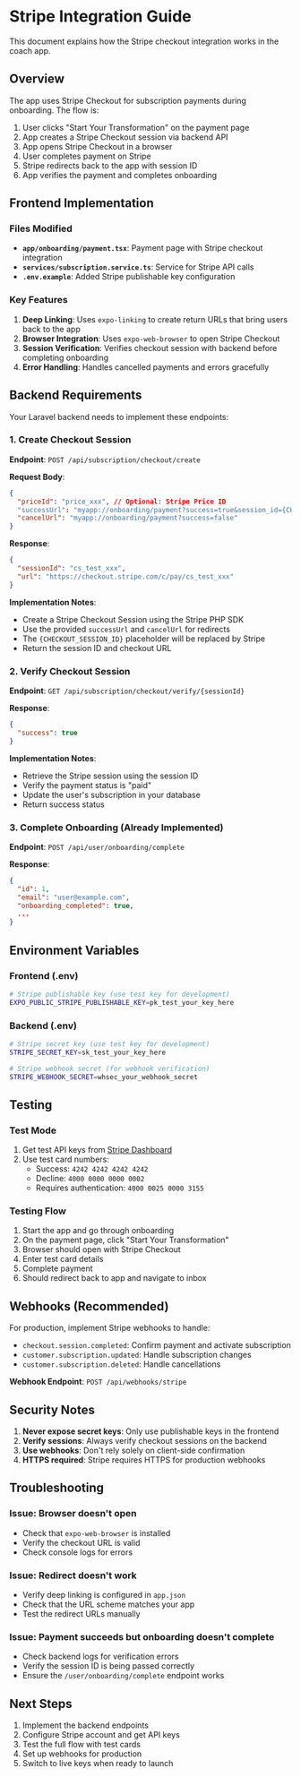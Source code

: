 # Stripe Integration Guide

This document explains how the Stripe checkout integration works in the coach app.

## Overview

The app uses Stripe Checkout for subscription payments during onboarding. The flow is:

1. User clicks "Start Your Transformation" on the payment page
2. App creates a Stripe Checkout session via backend API
3. App opens Stripe Checkout in a browser
4. User completes payment on Stripe
5. Stripe redirects back to the app with session ID
6. App verifies the payment and completes onboarding

## Frontend Implementation

### Files Modified

- **`app/onboarding/payment.tsx`**: Payment page with Stripe checkout integration
- **`services/subscription.service.ts`**: Service for Stripe API calls
- **`.env.example`**: Added Stripe publishable key configuration

### Key Features

1. **Deep Linking**: Uses `expo-linking` to create return URLs that bring users back to the app
2. **Browser Integration**: Uses `expo-web-browser` to open Stripe Checkout
3. **Session Verification**: Verifies checkout session with backend before completing onboarding
4. **Error Handling**: Handles cancelled payments and errors gracefully

## Backend Requirements

Your Laravel backend needs to implement these endpoints:

### 1. Create Checkout Session

**Endpoint**: `POST /api/subscription/checkout/create`

**Request Body**:
```json
{
  "priceId": "price_xxx", // Optional: Stripe Price ID
  "successUrl": "myapp://onboarding/payment?success=true&session_id={CHECKOUT_SESSION_ID}",
  "cancelUrl": "myapp://onboarding/payment?success=false"
}
```

**Response**:
```json
{
  "sessionId": "cs_test_xxx",
  "url": "https://checkout.stripe.com/c/pay/cs_test_xxx"
}
```

**Implementation Notes**:
- Create a Stripe Checkout Session using the Stripe PHP SDK
- Use the provided `successUrl` and `cancelUrl` for redirects
- The `{CHECKOUT_SESSION_ID}` placeholder will be replaced by Stripe
- Return the session ID and checkout URL

### 2. Verify Checkout Session

**Endpoint**: `GET /api/subscription/checkout/verify/{sessionId}`

**Response**:
```json
{
  "success": true
}
```

**Implementation Notes**:
- Retrieve the Stripe session using the session ID
- Verify the payment status is "paid"
- Update the user's subscription in your database
- Return success status

### 3. Complete Onboarding (Already Implemented)

**Endpoint**: `POST /api/user/onboarding/complete`

**Response**:
```json
{
  "id": 1,
  "email": "user@example.com",
  "onboarding_completed": true,
  ...
}
```

## Environment Variables

### Frontend (.env)

```bash
# Stripe publishable key (use test key for development)
EXPO_PUBLIC_STRIPE_PUBLISHABLE_KEY=pk_test_your_key_here
```

### Backend (.env)

```bash
# Stripe secret key (use test key for development)
STRIPE_SECRET_KEY=sk_test_your_key_here

# Stripe webhook secret (for webhook verification)
STRIPE_WEBHOOK_SECRET=whsec_your_webhook_secret
```

## Testing

### Test Mode

1. Get test API keys from [Stripe Dashboard](https://dashboard.stripe.com/test/apikeys)
2. Use test card numbers:
   - Success: `4242 4242 4242 4242`
   - Decline: `4000 0000 0000 0002`
   - Requires authentication: `4000 0025 0000 3155`

### Testing Flow

1. Start the app and go through onboarding
2. On the payment page, click "Start Your Transformation"
3. Browser should open with Stripe Checkout
4. Enter test card details
5. Complete payment
6. Should redirect back to app and navigate to inbox

## Webhooks (Recommended)

For production, implement Stripe webhooks to handle:

- `checkout.session.completed`: Confirm payment and activate subscription
- `customer.subscription.updated`: Handle subscription changes
- `customer.subscription.deleted`: Handle cancellations

**Webhook Endpoint**: `POST /api/webhooks/stripe`

## Security Notes

1. **Never expose secret keys**: Only use publishable keys in the frontend
2. **Verify sessions**: Always verify checkout sessions on the backend
3. **Use webhooks**: Don't rely solely on client-side confirmation
4. **HTTPS required**: Stripe requires HTTPS for production webhooks

## Troubleshooting

### Issue: Browser doesn't open

- Check that `expo-web-browser` is installed
- Verify the checkout URL is valid
- Check console logs for errors

### Issue: Redirect doesn't work

- Verify deep linking is configured in `app.json`
- Check that the URL scheme matches your app
- Test the redirect URLs manually

### Issue: Payment succeeds but onboarding doesn't complete

- Check backend logs for verification errors
- Verify the session ID is being passed correctly
- Ensure the `/user/onboarding/complete` endpoint works

## Next Steps

1. Implement the backend endpoints
2. Configure Stripe account and get API keys
3. Test the full flow with test cards
4. Set up webhooks for production
5. Switch to live keys when ready to launch

